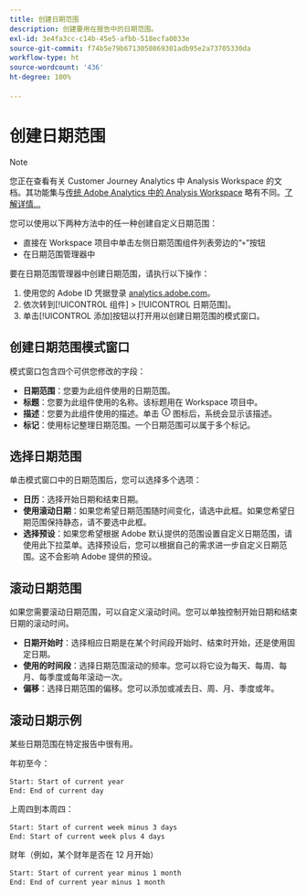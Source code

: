 ```yaml
---
title: 创建日期范围
description: 创建要用在报告中的日期范围。
exl-id: 3e4fa3cc-c14b-45e5-afbb-518ecfa0033e
source-git-commit: f74b5e79b6713050869301adb95e2a73705330da
workflow-type: ht
source-wordcount: '436'
ht-degree: 100%

---
```


# 创建日期范围

>[!NOTE]
>
>您正在查看有关 Customer Journey Analytics 中 Analysis Workspace 的文档。其功能集与[传统 Adobe Analytics 中的 Analysis Workspace](https://experienceleague.adobe.com/docs/analytics/analyze/analysis-workspace/home.html?lang=zh-Hans) 略有不同。[了解详情...](/help/getting-started/cja-aa.md)

您可以使用以下两种方法中的任一种创建自定义日期范围：

* 直接在 Workspace 项目中单击左侧日期范围组件列表旁边的“`+`”按钮
* 在日期范围管理器中

要在日期范围管理器中创建日期范围，请执行以下操作：

1. 使用您的 Adobe ID 凭据登录 [analytics.adobe.com](https://analytics.adobe.com)。
1. 依次转到[!UICONTROL 组件] > [!UICONTROL 日期范围]。
1. 单击[!UICONTROL 添加]按钮以打开用以创建日期范围的模式窗口。

## 创建日期范围模式窗口

模式窗口包含四个可供您修改的字段：

* **日期范围**：您要为此组件使用的日期范围。
* **标题**：您要为此组件使用的名称。该标题用在 Workspace 项目中。
* **描述**：您要为此组件使用的描述。单击 ![i](../assets/i.png) 图标后，系统会显示该描述。
* **标记**：使用标记整理日期范围。一个日期范围可以属于多个标记。

## 选择日期范围

单击模式窗口中的日期范围后，您可以选择多个选项：

* **日历**：选择开始日期和结束日期。
* **使用滚动日期**：如果您希望日期范围随时间变化，请选中此框。如果您希望日期范围保持静态，请不要选中此框。
* **选择预设**：如果您希望根据 Adobe 默认提供的范围设置自定义日期范围，请使用此下拉菜单。选择预设后，您可以根据自己的需求进一步自定义日期范围。这不会影响 Adobe 提供的预设。

## 滚动日期范围

如果您需要滚动日期范围，可以自定义滚动时间。您可以单独控制开始日期和结束日期的滚动时间。

* **日期开始时**：选择相应日期是在某个时间段开始时、结束时开始，还是使用固定日期。
* **使用的时间段**：选择日期范围滚动的频率。您可以将它设为每天、每周、每月、每季度或每年滚动一次。
* **偏移**：选择日期范围的偏移。您可以添加或减去日、周、月、季度或年。

## 滚动日期示例

某些日期范围在特定报告中很有用。

年初至今：

```text
Start: Start of current year
End: End of current day
```

上周四到本周四：

```text
Start: Start of current week minus 3 days
End: Start of current week plus 4 days
```

财年（例如，某个财年是否在 12 月开始）

```text
Start: Start of current year minus 1 month
End: End of current year minus 1 month
```

